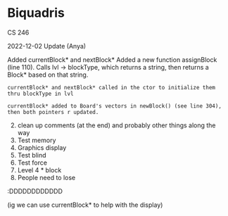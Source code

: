 # Biquadris
CS 246

2022-12-02 Update (Anya)

Added currentBlock* and nextBlock*
    Added a new function assignBlock (line 110). Calls lvl -> blockType, which returns a string, then returns a Block* based on that string.

    currentBlock* and nextBlock* called in the ctor to initialize them thru blockType in lvl

    currentBlock* added to Board's vectors in newBlock() (see line 304), then both pointers r updated.


2. clean up comments (at the end) and probably other things along the way
3. Test memory
4. Graphics display
5. Test blind
6. Test force
7. Level 4 * block
8. People need to lose

:DDDDDDDDDDDD

(ig we can use currentBlock* to help with the display)

